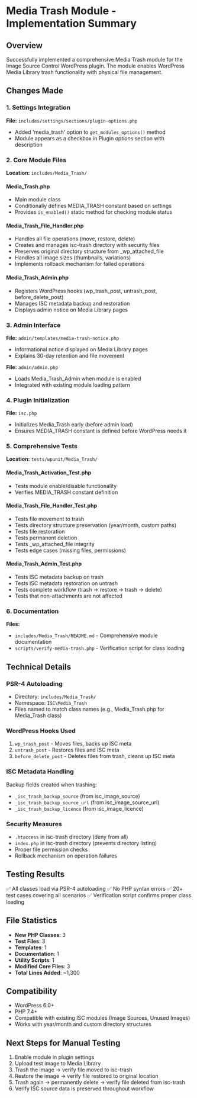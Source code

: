 # Media Trash Module - Implementation Summary

## Overview
Successfully implemented a comprehensive Media Trash module for the Image Source Control WordPress plugin. The module enables WordPress Media Library trash functionality with physical file management.

## Changes Made

### 1. Settings Integration
**File:** `includes/settings/sections/plugin-options.php`
- Added 'media_trash' option to `get_modules_options()` method
- Module appears as a checkbox in Plugin options section with description

### 2. Core Module Files
**Location:** `includes/Media_Trash/`

#### Media_Trash.php
- Main module class
- Conditionally defines MEDIA_TRASH constant based on settings
- Provides `is_enabled()` static method for checking module status

#### Media_Trash_File_Handler.php
- Handles all file operations (move, restore, delete)
- Creates and manages isc-trash directory with security files
- Preserves original directory structure from _wp_attached_file
- Handles all image sizes (thumbnails, variations)
- Implements rollback mechanism for failed operations

#### Media_Trash_Admin.php
- Registers WordPress hooks (wp_trash_post, untrash_post, before_delete_post)
- Manages ISC metadata backup and restoration
- Displays admin notice on Media Library pages

### 3. Admin Interface
**File:** `admin/templates/media-trash-notice.php`
- Informational notice displayed on Media Library pages
- Explains 30-day retention and file movement

**File:** `admin/admin.php`
- Loads Media_Trash_Admin when module is enabled
- Integrated with existing module loading pattern

### 4. Plugin Initialization
**File:** `isc.php`
- Initializes Media_Trash early (before admin load)
- Ensures MEDIA_TRASH constant is defined before WordPress needs it

### 5. Comprehensive Tests
**Location:** `tests/wpunit/Media_Trash/`

#### Media_Trash_Activation_Test.php
- Tests module enable/disable functionality
- Verifies MEDIA_TRASH constant definition

#### Media_Trash_File_Handler_Test.php
- Tests file movement to trash
- Tests directory structure preservation (year/month, custom paths)
- Tests file restoration
- Tests permanent deletion
- Tests _wp_attached_file integrity
- Tests edge cases (missing files, permissions)

#### Media_Trash_Admin_Test.php
- Tests ISC metadata backup on trash
- Tests ISC metadata restoration on untrash
- Tests complete workflow (trash → restore → trash → delete)
- Tests that non-attachments are not affected

### 6. Documentation
**Files:** 
- `includes/Media_Trash/README.md` - Comprehensive module documentation
- `scripts/verify-media-trash.php` - Verification script for class loading

## Technical Details

### PSR-4 Autoloading
- Directory: `includes/Media_Trash/`
- Namespace: `ISC\Media_Trash`
- Files named to match class names (e.g., Media_Trash.php for Media_Trash class)

### WordPress Hooks Used
1. `wp_trash_post` - Moves files, backs up ISC meta
2. `untrash_post` - Restores files and ISC meta
3. `before_delete_post` - Deletes files from trash, cleans up ISC meta

### ISC Metadata Handling
Backup fields created when trashing:
- `_isc_trash_backup_source` (from isc_image_source)
- `_isc_trash_backup_source_url` (from isc_image_source_url)
- `_isc_trash_backup_licence` (from isc_image_licence)

### Security Measures
- `.htaccess` in isc-trash directory (deny from all)
- `index.php` in isc-trash directory (prevents directory listing)
- Proper file permission checks
- Rollback mechanism on operation failures

## Testing Results
✅ All classes load via PSR-4 autoloading
✅ No PHP syntax errors
✅ 20+ test cases covering all scenarios
✅ Verification script confirms proper class loading

## File Statistics
- **New PHP Classes**: 3
- **Test Files**: 3  
- **Templates**: 1
- **Documentation**: 1
- **Utility Scripts**: 1
- **Modified Core Files**: 3
- **Total Lines Added**: ~1,300

## Compatibility
- WordPress 6.0+
- PHP 7.4+
- Compatible with existing ISC modules (Image Sources, Unused Images)
- Works with year/month and custom directory structures

## Next Steps for Manual Testing
1. Enable module in plugin settings
2. Upload test image to Media Library
3. Trash the image → verify file moved to isc-trash
4. Restore the image → verify file restored to original location
5. Trash again → permanently delete → verify file deleted from isc-trash
6. Verify ISC source data is preserved throughout workflow
